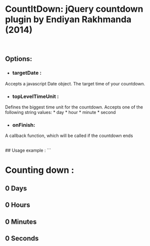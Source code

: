 # CountItDown: jQuery countdown plugin by Endiyan Rakhmanda (2014)
<br>

## Options:

* ### targetDate :
Accepts a javascript Date object. The target time of your countdown.

* ### topLevelTimeUnit :
Defines the biggest time unit for the countdown. Accepts one of the following string values:
    * day
    * hour
    * minute
    * second


* ### onFinish:
A callback function, which will be called if the countdown ends



<br>
## Usage example :
```
<div id="timeBoard" class="cdTimeBoard">
    <h1>Counting down :</h1>
	<h2><span class="cdDay">0</span> Days</h2>
	<h2><span class="cdHour">0</span> Hours</h2>
	<h2><span class="cdMinute">0</span> Minutes</h2>
	<h2><span class="cdSecond">0</span> Seconds</h2>
</div>
<script>
function onFinish()
{
	alert("Yeay");
}
$('.cdTimeBoard').countItDown({
	date : new Date(2014, 1, 23, 9, 45, 0),	
	topLevelTimeUnit : 'day',
	onFinish : onFinish
});	
```
